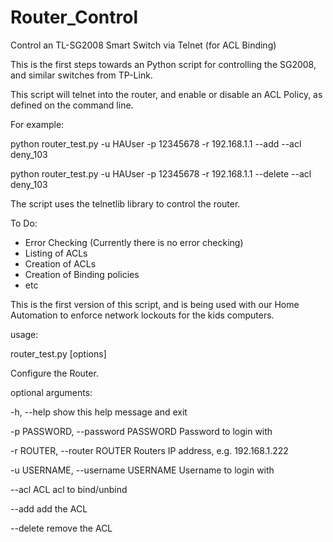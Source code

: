 Router_Control
==============

Control an TL-SG2008 Smart Switch via Telnet (for ACL Binding)

This is the first steps towards an Python script for controlling the SG2008, and similar switches from TP-Link.

This script will telnet into the router, and enable or disable an ACL Policy, as defined on the command line.

For example:

python router_test.py -u HAUser -p 12345678 -r 192.168.1.1 --add --acl deny_103

python router_test.py -u HAUser -p 12345678 -r 192.168.1.1 --delete --acl deny_103

The script uses the telnetlib library to control the router.

To Do:

* Error Checking (Currently there is no error checking)
* Listing of ACLs
* Creation of ACLs
* Creation of Binding policies
* etc

This is the first version of this script, and is being used with our Home Automation to enforce network lockouts for the kids computers.  

usage: 

router_test.py [options]

Configure the Router.

optional arguments:

  -h, --help                          show this help message and exit
  
  -p PASSWORD, --password PASSWORD    Password to login with
  
  -r ROUTER, --router ROUTER          Routers IP address, e.g. 192.168.1.222
  
  -u USERNAME, --username USERNAME    Username to login with
  
  --acl ACL             acl to bind/unbind
  
  --add                 add the ACL
  
  --delete              remove the ACL
  
